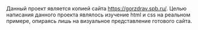 Данный проект является копией сайта <https://gorzdrav.spb.ru/>. Целью написания данного проекта являлось изучение html и css на реальном примере, опираясь лишь на визуальное представление готового сайта.